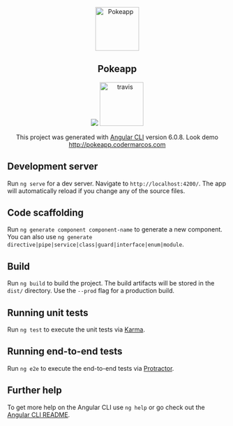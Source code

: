 <p align="center">
  <a href="https://github.com/codermarcos/pokeapp" target="_blank" rel="noopener noreferrer"><img width="100" src="https://github.com/codermarcos/pokeapp/blob/master/src/assets/images/pokebola.png?raw=true" alt="Pokeapp"></a>
</p>

<h2 align="center">Pokeapp</h2>
<p align="center">
  <a class="badge-align" href="https://www.codacy.com/app/codermarcos/pokeapp?utm_source=github.com&amp;utm_medium=referral&amp;utm_content=codermarcos/pokeapp&amp;utm_campaign=Badge_Grade"><img src="https://api.codacy.com/project/badge/Grade/803ae4a7f73347d18f5a7b50a8ccfe36"/></a>
  
  <a class="badge-align" href="https://travis-ci.org/codermarcos/pokeapp">
  <img width="100" src="https://travis-ci.org/codermarcos/pokeapp.svg?branch=master" alt="travis"></a>
</p>

<p align="center">
  This project was generated with 
  <a href="https://github.com/angular/angular-cli" target="_blank" rel="noopener noreferrer">Angular CLI</a> 
  version 6.0.8. Look demo
  <a href="http://pokeapp.codermarcos.com">http://pokeapp.codermarcos.com</a> 
</p>

## Development server

Run `ng serve` for a dev server. Navigate to `http://localhost:4200/`. The app will automatically reload if you change any of the source files.

## Code scaffolding

Run `ng generate component component-name` to generate a new component. You can also use `ng generate directive|pipe|service|class|guard|interface|enum|module`.

## Build

Run `ng build` to build the project. The build artifacts will be stored in the `dist/` directory. Use the `--prod` flag for a production build.

## Running unit tests

Run `ng test` to execute the unit tests via [Karma](https://karma-runner.github.io).

## Running end-to-end tests

Run `ng e2e` to execute the end-to-end tests via [Protractor](http://www.protractortest.org/).

## Further help

To get more help on the Angular CLI use `ng help` or go check out the [Angular CLI README](https://github.com/angular/angular-cli/blob/master/README.md).
